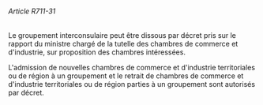 ###### Article R711-31

Le groupement interconsulaire peut être dissous par décret pris sur le rapport du ministre chargé de la tutelle des chambres de commerce et d'industrie, sur proposition des chambres intéressées.

L'admission de nouvelles chambres de commerce et d'industrie territoriales ou de région à un groupement et le retrait de chambres de commerce et d'industrie territoriales ou de région parties à un groupement sont autorisés par décret.

